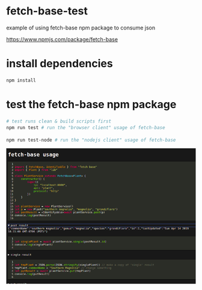 # fetch-base-test
example of using fetch-base npm package to consume json

https://www.npmjs.com/package/fetch-base

# install dependencies
```bash
npm install
```

# test the fetch-base npm package
```bash
# test runs clean & build scripts first
npm run test # run the "browser client" usage of fetch-base

npm run test-node # run the "nodejs client" usage of fetch-base
```

![screenshot of output](screenshot.png)
